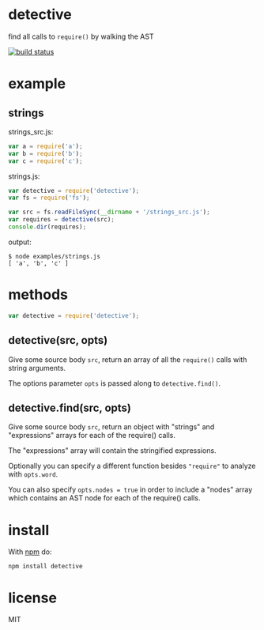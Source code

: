 # detective

find all calls to `require()` by walking the AST

[![build status](https://secure.travis-ci.org/substack/node-detective.png)](http://travis-ci.org/substack/node-detective)

# example

## strings

strings_src.js:

``` js
var a = require('a');
var b = require('b');
var c = require('c');
```

strings.js:

``` js
var detective = require('detective');
var fs = require('fs');

var src = fs.readFileSync(__dirname + '/strings_src.js');
var requires = detective(src);
console.dir(requires);
```

output:

```
$ node examples/strings.js
[ 'a', 'b', 'c' ]
```

# methods

``` js
var detective = require('detective');
```

## detective(src, opts)

Give some source body `src`, return an array of all the `require()` calls with
string arguments.

The options parameter `opts` is passed along to `detective.find()`.

## detective.find(src, opts)

Give some source body `src`, return an object with "strings" and "expressions"
arrays for each of the require() calls.

The "expressions" array will contain the stringified expressions.

Optionally you can specify a different function besides `"require"` to analyze
with `opts.word`.

You can also specify `opts.nodes = true` in order to include a "nodes" array 
which contains an AST node for each of the require() calls.

# install

With [npm](https://npmjs.org) do:

```
npm install detective
```

# license

MIT
